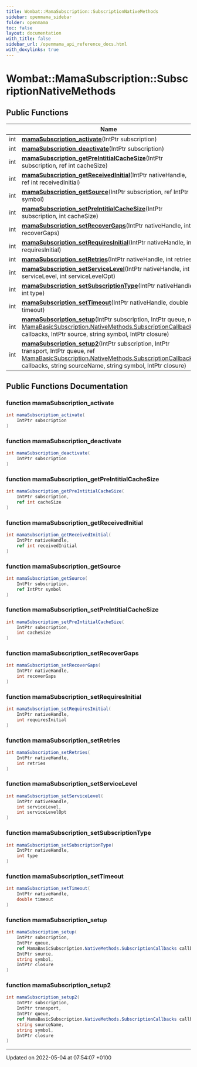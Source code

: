 ```yaml
---
title: Wombat::MamaSubscription::SubscriptionNativeMethods
sidebar: openmama_sidebar
folder: openmama
toc: false
layout: documentation
with_title: false
sidebar_url: /openmama_api_reference_docs.html
with_doxylinks: true
---
```


# Wombat::MamaSubscription::SubscriptionNativeMethods





## Public Functions

|                | Name           |
| -------------- | -------------- |
| int | **[mamaSubscription_activate](structWombat_1_1MamaSubscription_1_1SubscriptionNativeMethods.html#function-mamasubscription-activate)**(IntPtr subscription) |
| int | **[mamaSubscription_deactivate](structWombat_1_1MamaSubscription_1_1SubscriptionNativeMethods.html#function-mamasubscription-deactivate)**(IntPtr subscription) |
| int | **[mamaSubscription_getPreIntitialCacheSize](structWombat_1_1MamaSubscription_1_1SubscriptionNativeMethods.html#function-mamasubscription-getpreintitialcachesize)**(IntPtr subscription, ref int cacheSize) |
| int | **[mamaSubscription_getReceivedInitial](structWombat_1_1MamaSubscription_1_1SubscriptionNativeMethods.html#function-mamasubscription-getreceivedinitial)**(IntPtr nativeHandle, ref int receivedInitial) |
| int | **[mamaSubscription_getSource](structWombat_1_1MamaSubscription_1_1SubscriptionNativeMethods.html#function-mamasubscription-getsource)**(IntPtr subscription, ref IntPtr symbol) |
| int | **[mamaSubscription_setPreIntitialCacheSize](structWombat_1_1MamaSubscription_1_1SubscriptionNativeMethods.html#function-mamasubscription-setpreintitialcachesize)**(IntPtr subscription, int cacheSize) |
| int | **[mamaSubscription_setRecoverGaps](structWombat_1_1MamaSubscription_1_1SubscriptionNativeMethods.html#function-mamasubscription-setrecovergaps)**(IntPtr nativeHandle, int recoverGaps) |
| int | **[mamaSubscription_setRequiresInitial](structWombat_1_1MamaSubscription_1_1SubscriptionNativeMethods.html#function-mamasubscription-setrequiresinitial)**(IntPtr nativeHandle, int requiresInitial) |
| int | **[mamaSubscription_setRetries](structWombat_1_1MamaSubscription_1_1SubscriptionNativeMethods.html#function-mamasubscription-setretries)**(IntPtr nativeHandle, int retries) |
| int | **[mamaSubscription_setServiceLevel](structWombat_1_1MamaSubscription_1_1SubscriptionNativeMethods.html#function-mamasubscription-setservicelevel)**(IntPtr nativeHandle, int serviceLevel, int serviceLevelOpt) |
| int | **[mamaSubscription_setSubscriptionType](structWombat_1_1MamaSubscription_1_1SubscriptionNativeMethods.html#function-mamasubscription-setsubscriptiontype)**(IntPtr nativeHandle, int type) |
| int | **[mamaSubscription_setTimeout](structWombat_1_1MamaSubscription_1_1SubscriptionNativeMethods.html#function-mamasubscription-settimeout)**(IntPtr nativeHandle, double timeout) |
| int | **[mamaSubscription_setup](structWombat_1_1MamaSubscription_1_1SubscriptionNativeMethods.html#function-mamasubscription-setup)**(IntPtr subscription, IntPtr queue, ref [MamaBasicSubscription.NativeMethods.SubscriptionCallbacks](structWombat_1_1MamaBasicSubscription_1_1NativeMethods_1_1SubscriptionCallbacks.html) callbacks, IntPtr source, string symbol, IntPtr closure) |
| int | **[mamaSubscription_setup2](structWombat_1_1MamaSubscription_1_1SubscriptionNativeMethods.html#function-mamasubscription-setup2)**(IntPtr subscription, IntPtr transport, IntPtr queue, ref [MamaBasicSubscription.NativeMethods.SubscriptionCallbacks](structWombat_1_1MamaBasicSubscription_1_1NativeMethods_1_1SubscriptionCallbacks.html) callbacks, string sourceName, string symbol, IntPtr closure) |

## Public Functions Documentation

### function mamaSubscription_activate

```csharp
int mamaSubscription_activate(
    IntPtr subscription
)
```


### function mamaSubscription_deactivate

```csharp
int mamaSubscription_deactivate(
    IntPtr subscription
)
```


### function mamaSubscription_getPreIntitialCacheSize

```csharp
int mamaSubscription_getPreIntitialCacheSize(
    IntPtr subscription,
    ref int cacheSize
)
```


### function mamaSubscription_getReceivedInitial

```csharp
int mamaSubscription_getReceivedInitial(
    IntPtr nativeHandle,
    ref int receivedInitial
)
```


### function mamaSubscription_getSource

```csharp
int mamaSubscription_getSource(
    IntPtr subscription,
    ref IntPtr symbol
)
```


### function mamaSubscription_setPreIntitialCacheSize

```csharp
int mamaSubscription_setPreIntitialCacheSize(
    IntPtr subscription,
    int cacheSize
)
```


### function mamaSubscription_setRecoverGaps

```csharp
int mamaSubscription_setRecoverGaps(
    IntPtr nativeHandle,
    int recoverGaps
)
```


### function mamaSubscription_setRequiresInitial

```csharp
int mamaSubscription_setRequiresInitial(
    IntPtr nativeHandle,
    int requiresInitial
)
```


### function mamaSubscription_setRetries

```csharp
int mamaSubscription_setRetries(
    IntPtr nativeHandle,
    int retries
)
```


### function mamaSubscription_setServiceLevel

```csharp
int mamaSubscription_setServiceLevel(
    IntPtr nativeHandle,
    int serviceLevel,
    int serviceLevelOpt
)
```


### function mamaSubscription_setSubscriptionType

```csharp
int mamaSubscription_setSubscriptionType(
    IntPtr nativeHandle,
    int type
)
```


### function mamaSubscription_setTimeout

```csharp
int mamaSubscription_setTimeout(
    IntPtr nativeHandle,
    double timeout
)
```


### function mamaSubscription_setup

```csharp
int mamaSubscription_setup(
    IntPtr subscription,
    IntPtr queue,
    ref MamaBasicSubscription.NativeMethods.SubscriptionCallbacks callbacks,
    IntPtr source,
    string symbol,
    IntPtr closure
)
```


### function mamaSubscription_setup2

```csharp
int mamaSubscription_setup2(
    IntPtr subscription,
    IntPtr transport,
    IntPtr queue,
    ref MamaBasicSubscription.NativeMethods.SubscriptionCallbacks callbacks,
    string sourceName,
    string symbol,
    IntPtr closure
)
```


-------------------------------

Updated on 2022-05-04 at 07:54:07 +0100